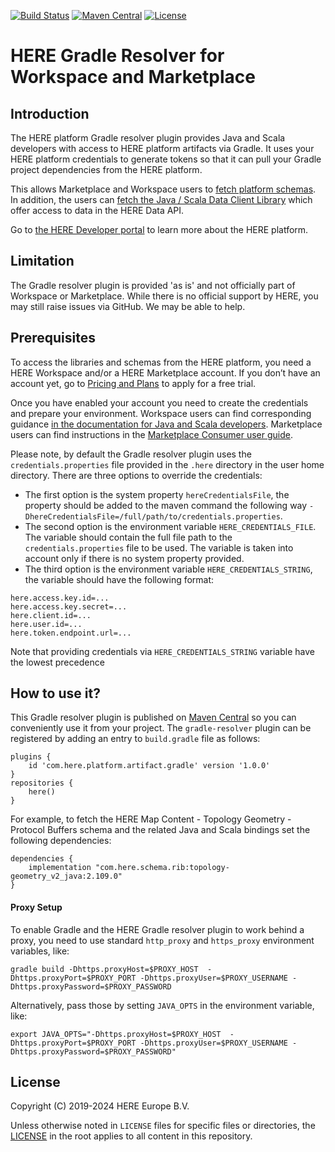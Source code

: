 [![Build Status](https://github.com/heremaps/here-artifact-gradle-resolver/actions/workflows/release.yml/badge.svg)](https://github.com/heremaps/here-artifact-gradle-resolver/actions?query=workflow%3ARelease+branch%3Amaster)
[![Maven Central](https://maven-badges.herokuapp.com/maven-central/com.here.platform.artifact.gradle/gradle-resolver/badge.svg)](https://search.maven.org/artifact/com.here.platform.artifact.gradle/gradle-resolver)
[![License](https://img.shields.io/badge/License-Apache%202.0-blue.svg)](LICENSE)

# HERE Gradle Resolver for Workspace and Marketplace

## Introduction
The HERE platform Gradle resolver plugin provides Java and Scala developers with access to HERE platform
artifacts via Gradle. It uses your HERE platform credentials to generate tokens so that it can pull your
Gradle project dependencies from the HERE platform.

This allows Marketplace and Workspace users to [fetch platform schemas](https://www.here.com/docs/bundle/here-workspace-developer-guide-java-scala/page/proto-schema/README.html).
In addition, the users can [fetch the Java / Scala Data Client Library](https://www.here.com/docs/bundle/data-client-library-developer-guide-java-scala/page/client/get-data.html)
which offer access to data in the HERE Data API.

Go to [the HERE Developer portal](https://developer.here.com/products/platform) to learn more about the HERE platform.

## Limitation
The Gradle resolver plugin is provided 'as is' and not officially part of Workspace or Marketplace.
While there is no official support by HERE, you may still raise issues via GitHub. We may be able to help.

## Prerequisites
To access the libraries and schemas from the HERE platform, you need a HERE Workspace and/or a HERE Marketplace account.
If you don’t have an account yet, go to [Pricing and Plans](https://www.here.com/get-started/pricing) to apply for a free trial.

Once you have enabled your account you need to create the credentials and prepare your environment.
Workspace users can find corresponding guidance [in the documentation for Java and Scala developers](https://www.here.com/docs/bundle/here-workspace-developer-guide-java-scala/page/topics/how-to-use-sdk.html).
Marketplace users can find instructions in the [Marketplace Consumer user guide](https://www.here.com/docs/bundle/marketplace-consumer-user-guide/page/topics/link-catalogs.html#set-up-your-credentials).

Please note, by default the Gradle resolver plugin uses the `credentials.properties` file provided in the `.here` directory in the user home directory.
There are three options to override the credentials:

- The first option is the system property `hereCredentialsFile`, the property should be added to the maven command the following way `-DhereCredentialsFile=/full/path/to/credentials.properties`.
- The second option is the environment variable `HERE_CREDENTIALS_FILE`.  The variable should contain the full file path to the `credentials.properties` file to be used. The variable is taken into account only if there is no system property provided.
- The third option is the environment variable `HERE_CREDENTIALS_STRING`, the variable should have the following format:
```
here.access.key.id=...
here.access.key.secret=...
here.client.id=...
here.user.id=...
here.token.endpoint.url=...
```
Note that providing credentials via `HERE_CREDENTIALS_STRING` variable have the lowest precedence

## How to use it?
This Gradle resolver plugin is published on [Maven Central](https://search.maven.org/artifact/com.here.platform.artifact/gradle-resolver)
so you can conveniently use it from your project.
The `gradle-resolver` plugin can be registered by adding an entry to `build.gradle` file as follows:


    plugins {
        id 'com.here.platform.artifact.gradle' version '1.0.0'
    }
    repositories {
        here()
    }


For example, to fetch the HERE Map Content - Topology Geometry - Protocol Buffers schema and the related Java and Scala bindings set the following dependencies:


    dependencies {
        implementation "com.here.schema.rib:topology-geometry_v2_java:2.109.0"
    }

#### Proxy Setup
To enable Gradle and the HERE Gradle resolver plugin to work behind a proxy,
you need to use standard `http_proxy` and `https_proxy` environment variables, like:
```shell
gradle build -Dhttps.proxyHost=$PROXY_HOST  -Dhttps.proxyPort=$PROXY_PORT -Dhttps.proxyUser=$PROXY_USERNAME -Dhttps.proxyPassword=$PROXY_PASSWORD
```
Alternatively, pass those by setting `JAVA_OPTS` in the environment variable, like:
```shell
export JAVA_OPTS="-Dhttps.proxyHost=$PROXY_HOST  -Dhttps.proxyPort=$PROXY_PORT -Dhttps.proxyUser=$PROXY_USERNAME -Dhttps.proxyPassword=$PROXY_PASSWORD"
```

## License
Copyright (C) 2019-2024 HERE Europe B.V.

Unless otherwise noted in `LICENSE` files for specific files or directories, the [LICENSE](LICENSE) in the root applies to all content in this repository.
